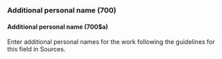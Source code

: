 ### Additional personal name (700)

#### Additional personal name (700$a)

Enter additional personal names for the work following the guidelines for this field in Sources.
